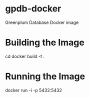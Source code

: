 # gpdb-docker
Greenplum Database Docker image

# Building the Image
cd <docker working directory>
docker build -t <tag> .

# Running the Image
docker run -i -p 5432:5432 <tage>
